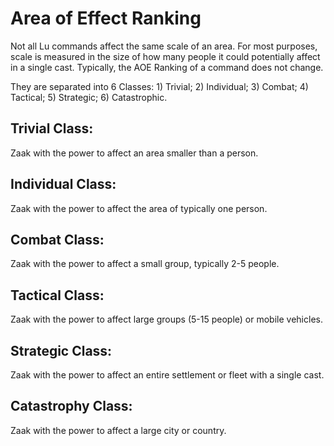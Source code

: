 # Area of Effect Ranking
Not all Lu commands affect the same scale of an area. For most purposes, scale is measured in the size of how many people it could potentially affect in a single cast. Typically, the AOE Ranking of a command does not change.

They are separated into 6 Classes:
	1) Trivial;
	2) Individual;
	3) Combat;
	4) Tactical;
	5) Strategic;
	6) Catastrophic.

## Trivial Class:
Zaak with the power to affect an area smaller than a person.

## Individual Class:
Zaak with the power to affect the area of typically one person.

## Combat Class:
Zaak with the power to affect a small group, typically 2-5 people.

## Tactical Class:
Zaak with the power to affect large groups (5-15 people) or mobile vehicles.

## Strategic Class:
Zaak with the power to affect an entire settlement or fleet with a single cast.

## Catastrophy Class:
Zaak with the power to affect a large city or country.